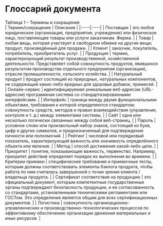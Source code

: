 # Глоссарий документа

Таблица 1 – Термины и сокращения  
| Термин/сокращение | Описание |
|:----|:----|
| Поставщик | это любое юридическое (организация, предприятие, учреждение) или физическое лицо, поставляющее товары или услуги заказчикам. Ферма. |
| Товар | любая вещь, которая участвует в свободном обмене на другие вещи; продукт, произведённый для продажи.  |
| Клиент | заказчик, покупатель, потребитель, приобретатель услуг. |
| Продукция | термин, характеризующий результат производственной, хозяйственной деятельности. Представляет собой совокупность продуктов, явившихся результатом производства отдельного предприятия (организации), отрасли промышленности, сельского хозяйства. |
| Натуральный продукт | продукт состоящий из природных, натуральных компонентов, не содержащий каких-либо вредных для здоровья добавок, примесей. |
| Онлайн-сервис | идентифицируемая уникальным веб-адресом (URL-адресом) программная система со стандартизированными интерфейсами. |
| Интерфейс | граница между двумя функциональными объектами, требования к которой определяются стандартом; совокупность средств, методов и правил взаимодействия (управления, контроля и т. д.) между элементами системы. |
| Сайт | одна или несколько логически связанных между собой веб-страниц. |
| Пароль | условное слово или произвольный набор знаков, состоящий из букв, цифр и других символов, и предназначенный для подтверждения личности или полномочий. |
| Рейтинг | числовой или порядковый показатель, характеризующий важность или значимость определённого объекта или явления. |
| Метод | способ достижения какой-либо цели. |
| Приоритет | понятие, показывающее важность, первенство. Например, приоритет действий определяет порядок их выполнения во времени. |
| Критерии приемки | специфические требования и приемочные тесты, которым должны соответствовать элементы бэклога продукта, чтобы работа по ним считалась завершенной с точки зрения клиента / владельца продукта. |
| Сертификат соответствия на продукцию | это официальный документ, которым компетентные государственные органы подтверждают безопасность продукции, и ее согласованность со стандартами, установленными техническими регламентами или ГОСТом. Это определение является общим для всех сертификационных документов. |
| Логистика | совокупность организационно-управленческих и производственно-технологических процессов по эффективному обеспечению организации движения материальных и иных ресурсов. |